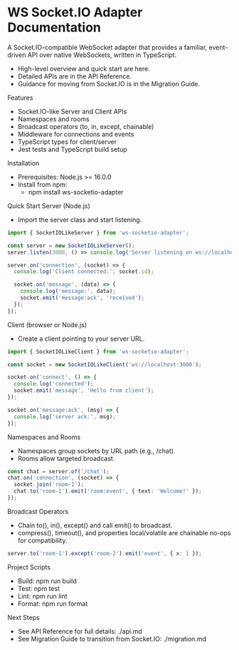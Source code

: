 # WS Socket.IO Adapter Documentation

A Socket.IO-compatible WebSocket adapter that provides a familiar, event-driven API over native WebSockets, written in TypeScript.

- High-level overview and quick start are here.
- Detailed APIs are in the API Reference.
- Guidance for moving from Socket.IO is in the Migration Guide.

Features
- Socket.IO-like Server and Client APIs
- Namespaces and rooms
- Broadcast operators (to, in, except, chainable)
- Middleware for connections and events
- TypeScript types for client/server
- Jest tests and TypeScript build setup

Installation
- Prerequisites: Node.js >= 16.0.0
- Install from npm:
  - npm install ws-socketio-adapter

Quick Start
Server (Node.js)
- Import the server class and start listening.

```ts
import { SocketIOLikeServer } from 'ws-socketio-adapter';

const server = new SocketIOLikeServer();
server.listen(3000, () => console.log('Server listening on ws://localhost:3000'));

server.on('connection', (socket) => {
  console.log('Client connected:', socket.id);

  socket.on('message', (data) => {
    console.log('message:', data);
    socket.emit('message:ack', 'received');
  });
});
```

Client (browser or Node.js)
- Create a client pointing to your server URL.

```ts
import { SocketIOLikeClient } from 'ws-socketio-adapter';

const socket = new SocketIOLikeClient('ws://localhost:3000');

socket.on('connect', () => {
  console.log('connected');
  socket.emit('message', 'Hello from client');
});

socket.on('message:ack', (msg) => {
  console.log('server ack:', msg);
});
```

Namespaces and Rooms
- Namespaces group sockets by URL path (e.g., /chat).
- Rooms allow targeted broadcast.

```ts
const chat = server.of('/chat');
chat.on('connection', (socket) => {
  socket.join('room-1');
  chat.to('room-1').emit('room:event', { text: 'Welcome!' });
});
```

Broadcast Operators
- Chain to(), in(), except() and call emit() to broadcast.
- compress(), timeout(), and properties local/volatile are chainable no-ops for compatibility.

```ts
server.to('room-1').except('room-2').emit('event', { x: 1 });
```

Project Scripts
- Build: npm run build
- Test: npm test
- Lint: npm run lint
- Format: npm run format

Next Steps
- See API Reference for full details: ./api.md
- See Migration Guide to transition from Socket.IO: ./migration.md